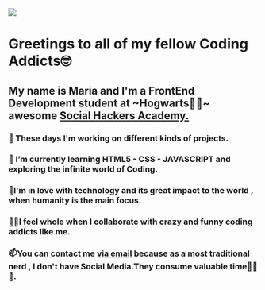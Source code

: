 <!DOCTYPE html>
<html lang="en">
  <head>
    <meta charset="UTF-8" />
    <meta name="viewport" content="width=device-width, initial-scale=1.0" />
   
    
  </head>
  <body>
    <div class="container">
      <img src="https://i.pinimg.com/originals/73/36/d7/7336d75e527acb303e9a14fa2ce20e81.gif">
      <h1>Greetings to all of my fellow Coding Addicts🤓</h1>
      <h2>
        My name is Maria and I'm a FrontEnd Development student at ~Hogwarts🧙‍♂️~
        awesome
        <a href="https://socialhackersacademy.org">Social Hackers Academy.</a>
      </h2>
      <h3>🔭 These days I'm working on different kinds of projects.</h3>
      <h3>
        🌱 I’m currently learning HTML5 - CSS - JAVASCRIPT and exploring the
        infinite world of Coding.
      </h3>
      <h3>
        💞I'm in love with technology and its great impact to the world , when
        humanity is the main focus.
      </h3>
      <h3>
        👯‍♀️I feel whole when I collaborate with crazy and funny coding addicts
        like me.
      </h3>
      <h3>
        📫You can contact me
        <a href="mailto:mbarkouzou@gmail.com"> via email</a> because as a most
        traditional nerd , I don't have Social Media.They consume valuable
        time🙈🙉🙊.
      </h3>
    </div>
  </body>
</html>
